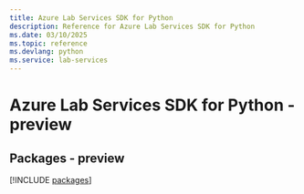 ```yaml
---
title: Azure Lab Services SDK for Python
description: Reference for Azure Lab Services SDK for Python
ms.date: 03/10/2025
ms.topic: reference
ms.devlang: python
ms.service: lab-services
---
```

# Azure Lab Services SDK for Python - preview
## Packages - preview
[!INCLUDE [packages](lab-services-index.md)]